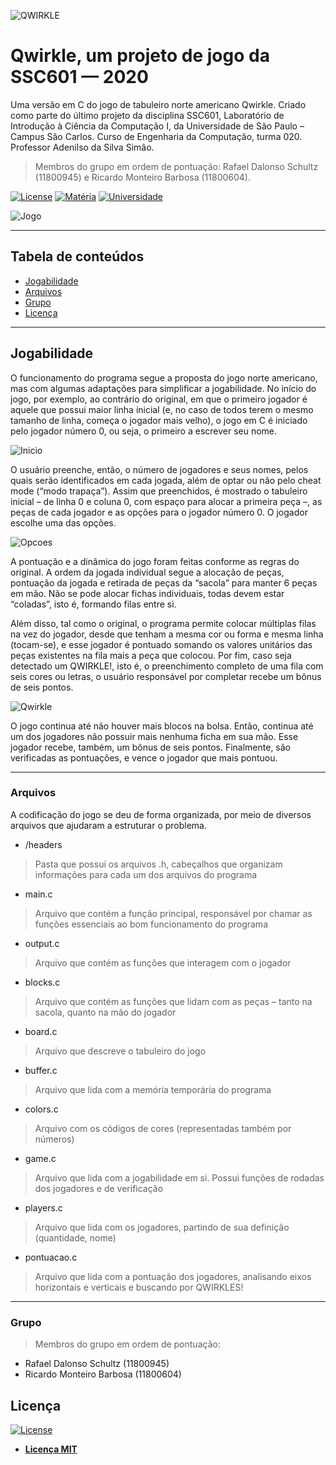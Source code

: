 ![QWIRKLE](https://i.ibb.co/3BrbhW9/image.png)

# Qwirkle, um projeto de jogo da SSC601	— 2020
Uma versão em C do jogo de tabuleiro norte americano Qwirkle. Criado como parte do último projeto da disciplina SSC601, Laboratório de Introdução à Ciência da Computação I, da Universidade de São Paulo – Campus São Carlos. Curso de Engenharia da Computação, turma 020. Professor Adenilso da Silva Simão.

> Membros do grupo em ordem de pontuação: Rafael Dalonso Schultz (11800945) e Ricardo Monteiro Barbosa (11800604).

[![License](http://img.shields.io/:license-mit-blue.svg?style=flat-square)](http://badges.mit-license.org) [![Matéria](https://img.shields.io/badge/mat%C3%A9ria-SSC601-brightgreen)](https://github.com/badges/badgerbadgerbadger) [![Universidade](https://img.shields.io/badge/universidade-USP-orange)](https://github.com/badges/badgerbadgerbadger)


![Jogo](http://g.recordit.co/0z9DpVGPIa.gif)

---

## Tabela de conteúdos

- [Jogabilidade](#jogabilidade)
- [Arquivos](#arquivos)
- [Grupo](#grupo)
- [Licença](#licença)

---

## Jogabilidade

O funcionamento do programa segue a proposta do jogo norte americano, mas com algumas adaptações para simplificar a jogabilidade. No início do jogo, por exemplo, ao contrário do original, em que o primeiro jogador é aquele que possui maior linha inicial (e, no caso de todos terem o mesmo tamanho de linha, começa o jogador mais velho), o jogo em C é iniciado pelo jogador número 0, ou seja, o primeiro a escrever seu nome.

![Inicio](https://i.ibb.co/tB5xQWm/image.png)

O usuário preenche, então, o número de jogadores e seus nomes, pelos quais serão identificados em cada jogada, além de optar ou não pelo cheat mode (“modo trapaça”). Assim que preenchidos, é mostrado o tabuleiro inicial – de linha 0 e coluna 0, com espaço para alocar a primeira peça –, as peças de cada jogador e as opções para o jogador número 0. O jogador escolhe uma das opções.

![Opcoes](https://i.ibb.co/3CgytRB/image.png)

A pontuação e a dinâmica do jogo foram feitas conforme as regras do original. A ordem da jogada individual segue a alocação de peças, pontuação da jogada e retirada de peças da “sacola” para manter 6 peças em mão. Não se pode alocar fichas individuais, todas devem estar “coladas”, isto é, formando filas entre si.

Além disso, tal como o original, o programa permite colocar múltiplas filas na vez do jogador, desde que tenham a mesma cor ou forma e mesma linha (tocam-se), e esse jogador é pontuado somando os valores unitários das peças existentes na fila mais a peça que colocou. Por fim, caso seja detectado um QWIRKLE!, isto é, o preenchimento completo de uma fila com seis cores ou letras, o usuário responsável por completar recebe um bônus de seis pontos.

![Qwirkle](https://i.ibb.co/2v5rLk8/Vanilla-0-4s-289px-1.gif)

O jogo continua até não houver mais blocos na bolsa. Então, continua até um dos jogadores não possuir mais nenhuma ficha em sua mão. Esse jogador recebe, também, um bônus de seis pontos. Finalmente, são verificadas as pontuações, e vence o jogador que mais pontuou.

---

### Arquivos
A codificação do jogo se deu de forma organizada, por meio de diversos arquivos que ajudaram a estruturar o problema.

- /headers
> Pasta que possui os arquivos .h, cabeçalhos que organizam informações para cada um dos arquivos do programa

- main.c
> Arquivo que contém a função principal, responsável por chamar as funções essenciais ao bom funcionamento do programa

- output.c
> Arquivo que contém as funções que interagem com o jogador

- blocks.c
> Arquivo que contém as funções que lidam com as peças – tanto na sacola, quanto na mão do jogador

- board.c
> Arquivo que descreve o tabuleiro do jogo

- buffer.c
> Arquivo que lida com a memória temporária do programa

- colors.c
> Arquivo com os códigos de cores (representadas também por números)

- game.c
> Arquivo que lida com a jogabilidade em si. Possui funções de rodadas dos jogadores e de verificação

- players.c
> Arquivo que lida com os jogadores, partindo de sua definição (quantidade, nome) 

- pontuacao.c
> Arquivo que lida com a pontuação dos jogadores, analisando eixos horizontais e verticais e buscando por QWIRKLES!


---

### Grupo
> Membros do grupo em ordem de pontuação:
- Rafael Dalonso Schultz (11800945)
- Ricardo Monteiro Barbosa (11800604)

## Licença

[![License](http://img.shields.io/:license-mit-blue.svg?style=flat-square)](http://badges.mit-license.org)

- **[Licença MIT](http://opensource.org/licenses/mit-license.php)**
